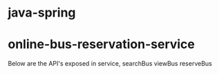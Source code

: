 # java-spring
# online-bus-reservation-service
Below are the API's exposed in service,
searchBus
viewBus
reserveBus
